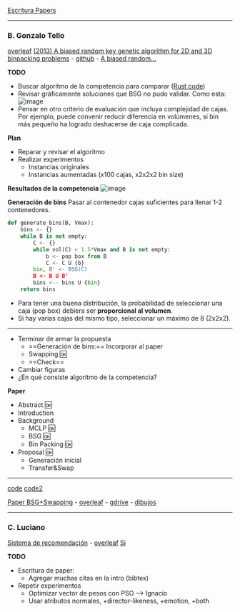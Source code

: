 [Escritura Papers](https://docs.google.com/file/d/15zz-n1lxaeyiZhJYtRrL0X-gYwOn6I41/edit)


---
###  B. Gonzalo Tello

[overleaf](https://www.overleaf.com/project/6041a75784090c42d9685499)
 [(2013) A biased random key genetic algorithm for 2D and 3D binpacking problems](https://www.sciencedirect.com/science/article/pii/S0925527313001837) - [github](https://github.com/gtello79/MCLP_BinPackingProblem.git) - [A biased random...](https://github.com/charlesjlee/Kaggle/tree/master/Packing_Santas_Sleigh/Code/Matlab/GA)
 
**TODO**

- Buscar algoritmo de la competencia para comparar ([Rust code](https://github.com/bobotu/kaosu-packer))
- Revisar gráficamente soluciones que BSG no pudo validar. Como esta:
![image](https://i.imgur.com/MsZ4s0k.png)
- Pensar en otro criterio de evaluación que incluya complejidad de cajas. Por ejemplo, puede convenir reducir diferencia en volúmenes, si bin más pequeño ha logrado deshacerse de caja complicada.

**Plan**

- Reparar y revisar el algoritmo
- Realizar experimentos
	- Instancias originales
	- Instancias aumentadas (x100 cajas, x2x2x2 bin size)

**Resultados de la competencia**
![image](https://i.imgur.com/pcr6qSW.png)

**Generación de bins**
Pasar al contenedor cajas suficientes para llenar 1-2 contenedores.

````python
def generate_bins(B, Vmax):
	bins <- {}
	while B is not empty:
		C <- {}
		while vol(C) < 1.5*Vmax and B is not empty:
			b <- pop box from B
			C <- C U {b}
		bin, B' <- BSG(C)
		B <- B U B'
		bins <-- bins U {bin}
	return bins
````

- Para tener una buena distribución, la probabilidad de seleccionar una caja (pop box) debiera ser **proporcional al volumen**.
- Si hay varias cajas del mismo tipo, seleccionar un máximo de 8 (2x2x2).

----

- Terminar de armar la propuesta
	- ==Generación de bins:== Incorporar al paper
	- Swapping :ok:
	- ==Check==
- Cambiar figuras
- ¿En qué consiste algoritmo de la competencia?

**Paper**

- Abstract :ok:
- Introduction
- Background
	- MCLP :ok:
	- BSG :ok:
	- Bin Packing :ok:
- Proposal :ok:
	- Generación inicial
	- Transfer&Swap

---

[code](https://github.com/skjolber/3d-bin-container-packing)
[code2](https://github.com/Janet-19/3d-bin-packing-problem)

 [Paper BSG+Swapping](https://docs.google.com/file/d/1E_HygrzJMH3dG-WdwKXeX6GIxD5jt3mw/edit) - [overleaf](https://www.overleaf.com/project/6041a75784090c42d9685499) - [gdrive](https://docs.google.com/document/d/1RUuVHQWjizS74PkeBlamFq8MKApKk0CRcNDpMESahjU/edit) - [dibujos](https://docs.google.com/presentation/d/1aCljdmWoufgoqwiAFanbBSE-pys-2VLXnzDEegMWQB0/edit#slide=id.gb694a9189a_0_32)


---
### C. Luciano

[Sistema de recomendación](https://docs.google.com/file/d/1-IDaFVlcMcUOo11KTW5NSwaQE5_Sc-VV/edit) - [overleaf](https://www.overleaf.com/project/6053a175fa465c69f71acdd6)
[Si](https://docs.google.com/document/d/18yYwocuxqfC1oZmKnqSBSCcSGXyDairlFC80RaVGtWw/edit)

**TODO**

- Escritura de paper:
	- Agregar muchas citas en la intro (bibtex)
- Repetir experimentos
	- Optimizar vector de pesos con PSO --> Ignacio
	- Usar atributos normales, +director-likeness, +emotion, +both




<!--stackedit_data:
eyJoaXN0b3J5IjpbLTE2NTY5MTY4NzcsMTMzMjgzNjksLTY3Mj
UzOTU3OSwtMTE5NTE0MDY2NiwtMTg5Njg4MzM1NSwtMTc1MzQw
NjcxOCwxNzg2MTI5NzA5LDQ3NTYzODQyOSwtMTgyOTY3MDg2LD
g2MzU5NDMzMSwtODkzOTQwNjQ1LDIwOTkwMjIwMTYsLTg5Mzk0
MDY0NSwxMzUxNjk1NDE5LC0xMTQ3MDA2MjQ5LDIwNjI5MTQ1ND
QsLTEwNzU1OTA2MjAsLTE0MzkwNTQzNjMsLTY1NTc1MDY3NCwx
MjU5NjA0MDYzXX0=
-->